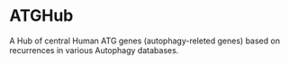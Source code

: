 # ATGHub
A Hub of central Human ATG genes (autophagy-releted genes) based on recurrences in various Autophagy databases.
